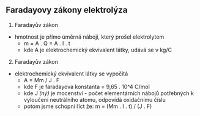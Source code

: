 ## Faradayovy zákony elektrolýza
1. Faradayův zákon
- hmotnost je přímo úměrná náboji, který prošel elektrolytem
  - m = A . Q = A . I . t
  - kde A je elektrochemický ekvivalent látky, udává se v kg/C
2. Faradayův zákon
- elektrochemický ekvivalent látky se vypočítá
  - A = Mm / J . F
  - kde F je faradayova konstanta = 9,65 . 10^4 C/mol
  - kde J *(ný)* je mocenství - počet elementárních nábojů potřebných k vyloučení neutrálního atomu, odpovídá oxidačnímu číslu
  - potom jsme schopni říct že: m = (Mm . I . t) / (J . F)
